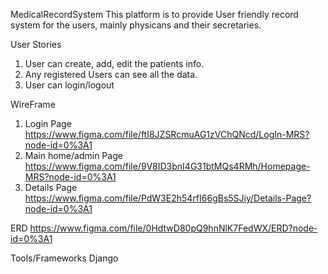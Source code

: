MedicalRecordSystem
This platform is to provide User friendly record system for the users, mainly physicans and their secretaries.

User Stories
1. User can create, add, edit the patients info.
2. Any registered Users can see all the data.
3. User can login/logout

WireFrame
1. Login Page
https://www.figma.com/file/ftI8JZSRcmuAG1zVChQNcd/LogIn-MRS?node-id=0%3A1
2. Main home/admin Page
https://www.figma.com/file/9V8ID3bnI4G31btMQs4RMh/Homepage-MRS?node-id=0%3A1
3. Details Page
https://www.figma.com/file/PdW3E2h54rfI66gBs5SJiy/Details-Page?node-id=0%3A1

ERD
https://www.figma.com/file/0HdtwD80pQ9hnNlK7FedWX/ERD?node-id=0%3A1

Tools/Frameworks
Django
